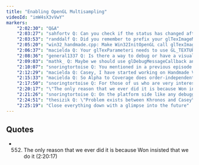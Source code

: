 ```yaml
---
title: "Enabling OpenGL Multisampling"
videoId: "imW4sX3vVwY"
markers:
    "2:02:30": "Q&A"
    "2:03:27": "sahfortv Q: Can you check if the status has changed after updating bind texture?"
    "2:03:53": "randdalf Q: Did you remember to prefix your glTexImageMultisample2D with a WINAPI) (aka __stdcall prefix)? That's usually the cause of access violations for me"
    "2:05:20": "win32_handmade.cpp: Make Win32InitOpenGL call glTexImage2DMultisample()"
    "2:06:37": "macielda Q: Your glTexParameteri needs to use GL_TEXTURE_2D_MULTISAMPLE instead of GL_TEXTURE_2D"
    "2:08:36": "general1337 Q: Is there a way to debug or have a visual example of the multi-sampling process?"
    "2:09:03": "mathk_ Q: Maybe we should use glDebugMessageCallback and glEnable(GL_DEBUG_SYNCHRONOUS) sometime, then we can assert in the callback and are able to see just where we gl error in the debugger"
    "2:10:07": "snoringtortoise Q: You mentioned in a previous episode that one of the reasons for moving to 3D was due to performance concerns with the sorting. Would it have been a viable alternative to keep the sorting results in permanent storage and then each frame only re-sort the entities that have moved? Just considering that many entities like trees and traversables don't move"
    "2:12:29": "macielda Q: Casey, I have started working on Handmade Vulkan port earlier today, is that okay? I got it to initialize properly and have done some groundwork for outputting rects. My current plan is to work on it this week"
    "2:15:33": "macielda Q: So Alpha to Coverage does order-independent transparency just like that? Any serious limitations you can think of?"
    "2:17:50": "snoringtortoise Q: For those of us who are very interested in engine development, what are some of the more advanced platform features that you would recommend investigating?"
    "2:20:17": "\"The only reason that we ever did it is because Won insisted that we do it\" (!quote 552)"
    "2:21:26": "snoringtortoise Q: On the platform side like any debugging features, you mentioned a while ago that 1935's engine was light years ahead in that it is far more advanced"
    "2:24:51": "thesizik Q: \"Problem exists between Khronos and Casey\"?"
    "2:25:19": "Close everything down with a glimpse into the future"
---
```


## Quotes

* 552. The only reason that we ever did it is because Won insisted that we do it (2:20:17)
